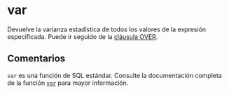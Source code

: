 ﻿---
SidebarGroup: "index-aggregation-functions"
Autogenerated: true
---

# var

Devuelve la varianza estadística de todos los valores de la expresión especificada. Puede ir seguido de la [cláusula OVER](../../t-sql/queries/select-over-clause-transact-sql.md).

## Comentarios 

`var` es una función de SQL estándar. Consulte la documentación completa de la función [`var`](https://learn.microsoft.com/es-es/sql/t-sql/functions/var-transact-sql) para mayor información.
